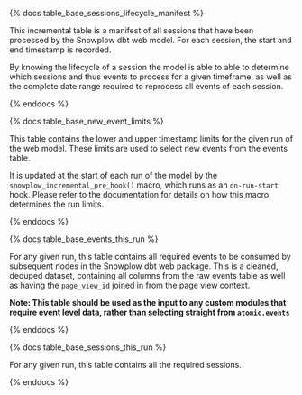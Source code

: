 {% docs table_base_sessions_lifecycle_manifest %}

This incremental table is a manifest of all sessions that have been processed by the Snowplow dbt web model. For each session, the start and end timestamp is recorded. 

By knowing the lifecycle of a session the model is able to able to determine which sessions and thus events to process for a given timeframe, as well as the complete date range required to reprocess all events of each session.

{% enddocs %}


{% docs table_base_new_event_limits %}

This table contains the lower and upper timestamp limits for the given run of the web model. These limits are used to select new events from the events table. 

It is updated at the start of each run of the model by the `snowplow_incremental_pre_hook()` macro, which runs as an `on-run-start` hook. Please refer to the documentation for details on how this macro determines the run limits.

{% enddocs %}


{% docs table_base_events_this_run %}

For any given run, this table contains all required events to be consumed by subsequent nodes in the Snowplow dbt web package. This is a cleaned, deduped dataset, containing all columns from the raw events table as well as having the `page_view_id` joined in from the page view context. 

**Note: This table should be used as the input to any custom modules that require event level data, rather than selecting straight from `atomic.events`**

{% enddocs %}


{% docs table_base_sessions_this_run %}

For any given run, this table contains all the required sessions.

{% enddocs %}

